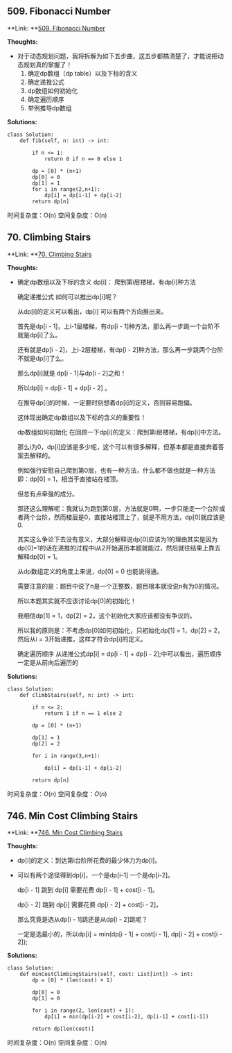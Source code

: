 ## 509. Fibonacci Number ##

**Link: **[509. Fibonacci Number](https://leetcode.com/problems/fibonacci-number/description/)

**Thoughts:**
  - 对于动态规划问题，我将拆解为如下五步曲，这五步都搞清楚了，才能说把动态规划真的掌握了！
    1. 确定dp数组（dp table）以及下标的含义
    2. 确定递推公式
    3. dp数组如何初始化
    4. 确定遍历顺序
    5. 举例推导dp数组

**Solutions:**
```
class Solution:
    def fib(self, n: int) -> int:

        if n <= 1:
            return 0 if n == 0 else 1

        dp = [0] * (n+1)
        dp[0] = 0
        dp[1] = 1
        for i in range(2,n+1):
            dp[i] = dp[i-1] + dp[i-2]
        return dp[n]
```
时间复杂度：O(n)
空间复杂度：O(n)

## 70. Climbing Stairs ##

**Link: **[70. Climbing Stairs](https://leetcode.com/problems/climbing-stairs/description/)

**Thoughts:**
  - 确定dp数组以及下标的含义
    dp[i]： 爬到第i层楼梯，有dp[i]种方法

    确定递推公式
    如何可以推出dp[i]呢？

    从dp[i]的定义可以看出，dp[i] 可以有两个方向推出来。

    首先是dp[i - 1]，上i-1层楼梯，有dp[i - 1]种方法，那么再一步跳一个台阶不就是dp[i]了么。

    还有就是dp[i - 2]，上i-2层楼梯，有dp[i - 2]种方法，那么再一步跳两个台阶不就是dp[i]了么。

    那么dp[i]就是 dp[i - 1]与dp[i - 2]之和！

    所以dp[i] = dp[i - 1] + dp[i - 2] 。

    在推导dp[i]的时候，一定要时刻想着dp[i]的定义，否则容易跑偏。

    这体现出确定dp数组以及下标的含义的重要性！

    dp数组如何初始化
    在回顾一下dp[i]的定义：爬到第i层楼梯，有dp[i]中方法。

    那么i为0，dp[i]应该是多少呢，这个可以有很多解释，但基本都是直接奔着答案去解释的。

    例如强行安慰自己爬到第0层，也有一种方法，什么都不做也就是一种方法即：dp[0] = 1，相当于直接站在楼顶。

    但总有点牵强的成分。

    那还这么理解呢：我就认为跑到第0层，方法就是0啊，一步只能走一个台阶或者两个台阶，然而楼层是0，直接站楼顶上了，就是不用方法，dp[0]就应该是0.

    其实这么争论下去没有意义，大部分解释说dp[0]应该为1的理由其实是因为dp[0]=1的话在递推的过程中i从2开始遍历本题就能过，然后就往结果上靠去解释dp[0] = 1。

    从dp数组定义的角度上来说，dp[0] = 0 也能说得通。

    需要注意的是：题目中说了n是一个正整数，题目根本就没说n有为0的情况。

    所以本题其实就不应该讨论dp[0]的初始化！

    我相信dp[1] = 1，dp[2] = 2，这个初始化大家应该都没有争议的。

    所以我的原则是：不考虑dp[0]如何初始化，只初始化dp[1] = 1，dp[2] = 2，然后从i = 3开始递推，这样才符合dp[i]的定义。

    确定遍历顺序
    从递推公式dp[i] = dp[i - 1] + dp[i - 2];中可以看出，遍历顺序一定是从前向后遍历的

**Solutions:**
```
class Solution:
    def climbStairs(self, n: int) -> int:

        if n <= 2:
            return 1 if n == 1 else 2
        
        dp = [0] * (n+1)

        dp[1] = 1
        dp[2] = 2

        for i in range(3,n+1):

            dp[i] = dp[i-1] + dp[i-2]

        return dp[n]
```
时间复杂度：$O(n)$
空间复杂度：$O(n)$

## 746. Min Cost Climbing Stairs ##

**Link: **[746. Min Cost Climbing Stairs](https://leetcode.com/problems/min-cost-climbing-stairs/description/)

**Thoughts:**
  - dp[i]的定义：到达第i台阶所花费的最少体力为dp[i]。
  - 可以有两个途径得到dp[i]，一个是dp[i-1] 一个是dp[i-2]。

    dp[i - 1] 跳到 dp[i] 需要花费 dp[i - 1] + cost[i - 1]。

    dp[i - 2] 跳到 dp[i] 需要花费 dp[i - 2] + cost[i - 2]。

    那么究竟是选从dp[i - 1]跳还是从dp[i - 2]跳呢？

    一定是选最小的，所以dp[i] = min(dp[i - 1] + cost[i - 1], dp[i - 2] + cost[i - 2]);

**Solutions:**
```
class Solution:
    def minCostClimbingStairs(self, cost: List[int]) -> int:
        dp = [0] * (len(cost) + 1)
        
        dp[0] = 0
        dp[1] = 0

        for i in range(2, len(cost) + 1):
            dp[i] = min(dp[i-2] + cost[i-2], dp[i-1] + cost[i-1])

        return dp[len(cost)]
```
时间复杂度：O(n)
空间复杂度：O(n)
